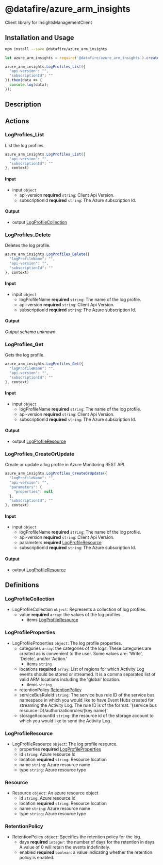 # @datafire/azure_arm_insights

Client library for InsightsManagementClient

## Installation and Usage
```bash
npm install --save @datafire/azure_arm_insights
```
```js
let azure_arm_insights = require('@datafire/azure_arm_insights').create();

azure_arm_insights.LogProfiles_List({
  "api-version": "",
  "subscriptionId": ""
}).then(data => {
  console.log(data);
});
```

## Description



## Actions

### LogProfiles_List
List the log profiles.


```js
azure_arm_insights.LogProfiles_List({
  "api-version": "",
  "subscriptionId": ""
}, context)
```

#### Input
* input `object`
  * api-version **required** `string`: Client Api Version.
  * subscriptionId **required** `string`: The Azure subscription Id.

#### Output
* output [LogProfileCollection](#logprofilecollection)

### LogProfiles_Delete
Deletes the log profile.


```js
azure_arm_insights.LogProfiles_Delete({
  "logProfileName": "",
  "api-version": "",
  "subscriptionId": ""
}, context)
```

#### Input
* input `object`
  * logProfileName **required** `string`: The name of the log profile.
  * api-version **required** `string`: Client Api Version.
  * subscriptionId **required** `string`: The Azure subscription Id.

#### Output
*Output schema unknown*

### LogProfiles_Get
Gets the log profile.


```js
azure_arm_insights.LogProfiles_Get({
  "logProfileName": "",
  "api-version": "",
  "subscriptionId": ""
}, context)
```

#### Input
* input `object`
  * logProfileName **required** `string`: The name of the log profile.
  * api-version **required** `string`: Client Api Version.
  * subscriptionId **required** `string`: The Azure subscription Id.

#### Output
* output [LogProfileResource](#logprofileresource)

### LogProfiles_CreateOrUpdate
Create or update a log profile in Azure Monitoring REST API.


```js
azure_arm_insights.LogProfiles_CreateOrUpdate({
  "logProfileName": "",
  "api-version": "",
  "parameters": {
    "properties": null
  },
  "subscriptionId": ""
}, context)
```

#### Input
* input `object`
  * logProfileName **required** `string`: The name of the log profile.
  * api-version **required** `string`: Client Api Version.
  * parameters **required** [LogProfileResource](#logprofileresource)
  * subscriptionId **required** `string`: The Azure subscription Id.

#### Output
* output [LogProfileResource](#logprofileresource)



## Definitions

### LogProfileCollection
* LogProfileCollection `object`: Represents a collection of log profiles.
  * value **required** `array`: the values of the log profiles.
    * items [LogProfileResource](#logprofileresource)

### LogProfileProperties
* LogProfileProperties `object`: The log profile properties.
  * categories `array`: the categories of the logs. These categories are created as is convenient to the user. Some values are: 'Write', 'Delete', and/or 'Action.'
    * items `string`
  * locations **required** `array`: List of regions for which Activity Log events should be stored or streamed. It is a comma separated list of valid ARM locations including the 'global' location.
    * items `string`
  * retentionPolicy [RetentionPolicy](#retentionpolicy)
  * serviceBusRuleId `string`: The service bus rule ID of the service bus namespace in which you would like to have Event Hubs created for streaming the Activity Log. The rule ID is of the format: '{service bus resource ID}/authorizationrules/{key name}'.
  * storageAccountId `string`: the resource id of the storage account to which you would like to send the Activity Log.

### LogProfileResource
* LogProfileResource `object`: The log profile resource.
  * properties **required** [LogProfileProperties](#logprofileproperties)
  * id `string`: Azure resource Id
  * location **required** `string`: Resource location
  * name `string`: Azure resource name
  * type `string`: Azure resource type

### Resource
* Resource `object`: An azure resource object
  * id `string`: Azure resource Id
  * location **required** `string`: Resource location
  * name `string`: Azure resource name
  * type `string`: Azure resource type

### RetentionPolicy
* RetentionPolicy `object`: Specifies the retention policy for the log.
  * days **required** `integer`: the number of days for the retention in days. A value of 0 will retain the events indefinitely.
  * enabled **required** `boolean`: a value indicating whether the retention policy is enabled.


